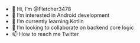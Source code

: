 - 👋 Hi, I’m @Fletcher3478
- 👀 I’m interested in Android development
- 🌱 I’m currently learning Kotlin
- 💞️ I’m looking to collaborate on backend core logic
- 📫 How to reach me Twitter

<!---
Fletcher3478/Fletcher3478 is a ✨ special ✨ repository because its `README.md` (this file) appears on your GitHub profile.
You can click the Preview link to take a look at your changes.
--->
